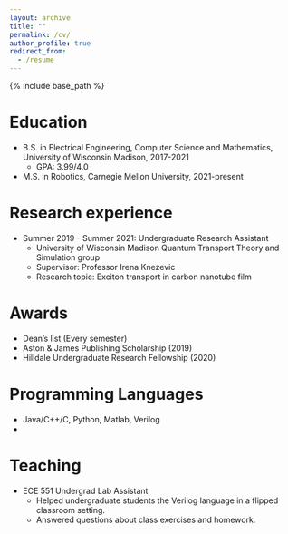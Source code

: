 ```yaml
---
layout: archive
title: ""
permalink: /cv/
author_profile: true
redirect_from:
  - /resume
---
```


{% include base_path %}

Education
======
* B.S. in Electrical Engineering, Computer Science and Mathematics, University of Wisconsin Madison, 2017-2021
  * GPA: 3.99/4.0 
* M.S. in Robotics, Carnegie Mellon University, 2021-present

Research experience
======
* Summer 2019 - Summer 2021: Undergraduate Research Assistant
  * University of Wisconsin Madison Quantum Transport Theory and Simulation group
  * Supervisor: Professor Irena Knezevic
  * Research topic: Exciton transport in carbon nanotube film
  
Awards
======
* Dean’s list (Every semester)
* Aston & James Publishing Scholarship (2019)
* Hilldale Undergraduate Research Fellowship (2020)


Programming Languages
======
* Java/C++/C, Python, Matlab, Verilog
* 
  
Teaching
======
* ECE 551 Undergrad Lab Assistant
  * Helped undergraduate students the Verilog language in a flipped classroom setting.
  * Answered questions about class exercises and homework.

